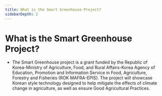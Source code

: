 ```yaml
---
title: What is the Smart Greenhouse Project?
sidebarDepth: 2
---
```


# What is the Smart Greenhouse Project?


 - The Smart Greenhouse project is a grant funded by the Republic of Korea-Ministry of Agriculture, Food, and Rural Affairs-Korea Agency of Education, Promotion and Information Service in Food, Agriculture, Forestry and Fisheries (ROK MAFRA-EPIS).  The project will showcase Korean style technology designed to help mitigate the effects of climate change in agriculture, as well as ensure Good Agricultural Practices.
